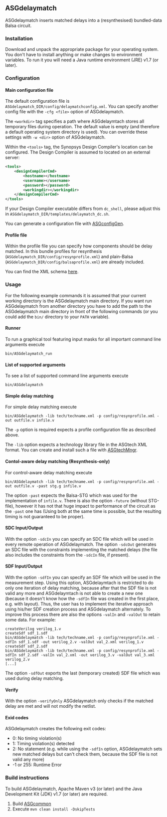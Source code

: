 ASGdelaymatch
-------------

ASGdelaymatch inserts matched delays into a (resynthesised) bundled-data Balsa circuit.

### Installation ###

Download and unpack the appropriate package for your operating system. You don't have to install anything or make changes to environment variables. To run it you will need a Java runtime environment (JRE) v1.7 (or later).

### Configuration ###

#### Main configuration file ####

The default configuration file is `ASGdelaymatch_DIR/config/delaymatchconfig.xml`. You can specify another config file with the `-cfg <file>` option of ASGdelaymatch.

The `<workdir>` tag specifies a path where ASGdelaymtach stores all temporary files during operation. The default value is empty (and therefore a default operating system directory is used). You can override these settings with `-w <dir>` option of ASGdelaymatch.

Within the `<tools>` tag, the Synopsys Design Compiler's location can be configured. The Design Compiler is assumed to located on an external server:
```xml
<tools>
	<designCompilerCmd>
		<hostname></hostname>
		<username></username>
		<password></password>
		<workingdir></workingdir>
	</designCompilerCmd>
</tools>
```
If your Design Compiler executable differs from `dc_shell`, please adjust this in `ASGdelaymatch_DIR/templates/delaymatch_dc.sh`.

You can generate a configuration file with [ASGconfigGen](https://github.com/hpiasg/asgconfiggen).

#### Profile file ####

Within the profile file you can specify how components should be delay matched. In this bundle profiles for resynthesis (`ASGdelaymatch_DIR/config/resynprofile.xml`) and plain-Balsa (`ASGdelaymatch_DIR/config/balsaprofile.xml`) are already included.

You can find the XML schema [here](src/main/resources/schema/profile_config.xsd).

### Usage ###

For the following example commands it is assumed that your current working directory is the ASGdelaymatch main directory. If you want run ASGdelaymatch from another directory you have to add the path to the ASGdelaymatch main directory in front of the following commands (or you could add the `bin/` directory to your `PATH` variable).

#### Runner ####

To run a graphical tool featuring input masks for all important command line arguments execute

    bin/ASGdelaymatch_run

#### List of supported arguments ####

To see a list of supported command line arguments execute

    bin/ASGdelaymatch
    
#### Simple delay matching ####

For simple delay matching execute

	bin/ASGdelaymatch -lib tech/techname.xml -p config/resynprofile.xml -out outfile.v infile.v

The `-p` option is required expects a profile configuration file as described above.

The `-lib` option expects a technology library file in the ASGtech XML format. You can create and install such a file with [ASGtechMngr](https://github.com/hpiasg/asgtechmngr).

#### Contol-aware delay matching (Resynthesis-only) ####

For control-aware delay matching execute

	bin/ASGdelaymatch -lib tech/techname.xml -p config/resynprofile.xml -out outfile.v -past stg.g infile.v

The option `-past` expects the Balsa-STG which was used for the implementation of `infile.v`. There is also the option `-future` (without STG-file), however it has not that huge impact to performance of the circuit as the `-past` one has (Using both at the same time is possible, but the resulting timing is not guaranteed to be proper).

#### SDC Input/Output ####

With the option `-sdcIn` you can specify an SDC file which will be used in every remote operation of ASGdelaymatch. The option `-sdcOut` generates an SDC file with the constraints implementing the matched delays (the file also includes the constraints from the `-sdcIn` file, if present).

#### SDF Input/Output ####

With the option `-sdfIn` you can specify an SDF file which will be used in the measurement step. Using this option, ASGdelaymtach is restricted to do only one iteration of delay matching, because after that the SDF file is not valid any more and ASGdelaymtach is not able to create a new one (because it doesn't know how the `-sdfIn` file was created in the first place, e.g. with layout). Thus, the user has to implement the iterative approach using his/her SDF creation process and ASGdelaymatch alternately. To improve this process there are also the options `-valIn` and `-valOut` to retain some data. For example:

	createVerilog verilog_1.v
	createSdf sdf_1.sdf
	bin/ASGdelaymatch -lib tech/techname.xml -p config/resynprofile.xml -sdfIn sdf_1.sdf -out verilog_2.v -valOut val_2.xml verilog_1.v
	createSdf sdf_2.sdf
	bin/ASGdelaymatch -lib tech/techname.xml -p config/resynprofile.xml -sdfIn sdf_2.sdf -valIn val_2.xml -out verilog_3.v -valOut val_3.xml verilog_2.v
	[...]

The option `-sdfOut` exports the last (temporary created) SDF file which was used during delay matching.

#### Verify ####

With the option `-verifyOnly` ASGdelaymatch only checks if the matched delay are met and will not modify the netlist.

#### Exid codes ####

ASGdelaymatch creates the following exit codes:
* 0: No timing violation(s)
* 1: Timing violation(s) detected
* 2: No statement (e.g. while using the `-sdfIn` option, ASGdelaymatch sets new matched delays but can't check them, because the SDF file is not valid any more)
* -1 or 255: Runtime Error

### Build instructions ###

To build ASGdelaymatch, Apache Maven v3 (or later) and the Java Development Kit (JDK) v1.7 (or later) are required.

1. Build [ASGcommon](https://github.com/hpiasg/asgcommon)
2. Execute `mvn clean install -DskipTests`